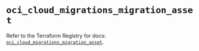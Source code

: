 # `oci_cloud_migrations_migration_asset`

Refer to the Terraform Registry for docs: [`oci_cloud_migrations_migration_asset`](https://registry.terraform.io/providers/oracle/oci/6.37.0/docs/resources/cloud_migrations_migration_asset).
